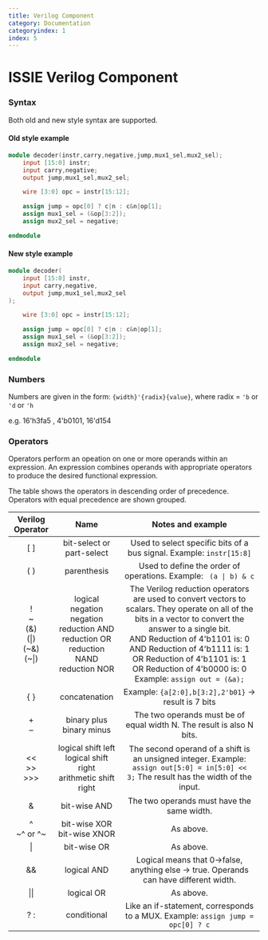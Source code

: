 ```yaml
---
title: Verilog Component
category: Documentation
categoryindex: 1
index: 5
---
```



# ISSIE Verilog Component

### Syntax

Both old and new style syntax are supported.

#### Old style example


```verilog
module decoder(instr,carry,negative,jump,mux1_sel,mux2_sel);
    input [15:0] instr;
    input carry,negative;
    output jump,mux1_sel,mux2_sel;

    wire [3:0] opc = instr[15:12];

    assign jump = opc[0] ? c|n : c&n|op[1]; 
    assign mux1_sel = (&op[3:2]);
    assign mux2_sel = negative;

endmodule
```

#### New style example


```verilog
module decoder(
    input [15:0] instr,
    input carry,negative,
    output jump,mux1_sel,mux2_sel
);

    wire [3:0] opc = instr[15:12];

    assign jump = opc[0] ? c|n : c&n|op[1]; 
    assign mux1_sel = (&op[3:2]);
    assign mux2_sel = negative;

endmodule
```

### Numbers

Numbers are given in the form: ``{width}'{radix}{value}``, where radix = `'b` or `'d` or `'h`

e.g. 16'h3fa5 , 4'b0101, 16'd154

### Operators

Operators perform an opeation on one or more operands within an expression. An expression combines operands with appropriate operators to produce the desired functional expression.

The table shows the operators in descending order of precedence. Operators with equal precedence are shown grouped.


| Verilog Operator | Name | Notes and example |
| :--------------: | :--: | :----------------: |
| [ ] | bit-select or part-select | Used to select specific bits of a bus signal. Example: <code>instr[15:8]</code> |
| ( ) | parenthesis | Used to define the order of operations. Example: <code> (a &verbar; b) &amp; c</code>  |
| ! <br> ~ <br> (&) <br> (\|) <br> (~&) <br> (~\|) | logical negation <br> negation <br> reduction AND <br> reduction OR <br> reduction NAND <br> reduction NOR | The Verilog reduction operators are used to convert vectors to scalars. They operate on all of the bits in a vector to convert the answer to a single bit. <br> AND Reduction of 4'b1101 is: 0 <br> AND Reduction of 4'b1111 is: 1 <br> OR Reduction of 4'b1101 is: 1 <br> OR Reduction of 4'b0000 is: 0 <br> Example: <code>assign out = (&a);</code> |
| { } | concatenation | Example: <code>{a[2:0],b[3:2],2'b01}</code> -> result is 7 bits |
| \+ <br> – | binary plus <br> binary minus | The two operands must be of equal width N. The result is also N bits. |
| << <br> >> <br> >>> | logical shift left <br> logical shift right <br> arithmetic shift right | The second operand of a shift is an unsigned integer. Example: <code>assign out[5:0] = in[5:0] << 3;</code> The result has the width of the input. |
| & | bit-wise AND | The two operands must have the same width. |
| ^ <br> ~^ or ^~ | bit-wise XOR <br> bit-wise XNOR | As above. |
| \| | bit-wise OR | As above. |
| && | logical AND | Logical means that 0->false, anything else -> true. Operands can have different width. |
| \|\| | logical OR | As above. |
| ? : | conditional | Like an if-statement, corresponds to a MUX. Example: <code>assign jump = opc[0] ? c|n : c&n|op[1];</code> |





